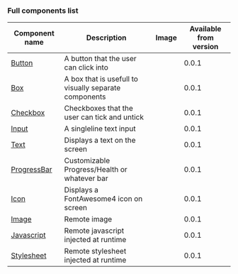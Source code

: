 ### Full components list

| Component name  | Description  |  Image |  Available from version |
|---|---|---|---|
| [Button]()  | A button that the user can click into  |   |  0.0.1 |
| [Box]()  |  A box that is usefull to visually separate components |   |  0.0.1 |
| [Checkbox]()  |  Checkboxes that the user can tick and untick |   |  0.0.1 |
| [Input]()  |  A singleline text input  |   |  0.0.1 |
| [Text]()  |  Displays a text on the screen |   |  0.0.1 |
| [ProgressBar]()  | Customizable Progress/Health or whatever bar  |   |  0.0.1 |
| [Icon]()  |  Displays a FontAwesome4 icon on screen |   |  0.0.1 |
| [Image]()  |  Remote image |   |  0.0.1 |
| [Javascript]()  |  Remote javascript injected at runtime |   |  0.0.1 |
| [Stylesheet]()  |  Remote stylesheet injected at runtime |   |  0.0.1 |